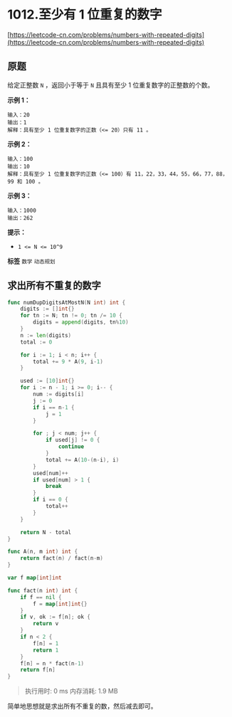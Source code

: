 # 1012.至少有 1 位重复的数字
[https://leetcode-cn.com/problems/numbers-with-repeated-digits](https://leetcode-cn.com/problems/numbers-with-repeated-digits) 
## 原题
给定正整数 `N` ，返回小于等于 `N` 且具有至少 1 位重复数字的正整数的个数。

 

 **示例 1：** 

```
输入：20
输出：1
解释：具有至少 1 位重复数字的正数（<= 20）只有 11 。

```
 **示例 2：** 

```
输入：100
输出：10
解释：具有至少 1 位重复数字的正数（<= 100）有 11，22，33，44，55，66，77，88，99 和 100 。

```
 **示例 3：** 

```
输入：1000
输出：262

```
 

 **提示：** 
-  `1 <= N <= 10^9` 
 
**标签**
`数学` `动态规划` 


## 求出所有不重复的数字
```go
func numDupDigitsAtMostN(N int) int {
	digits := []int{}
	for tn := N; tn != 0; tn /= 10 {
		digits = append(digits, tn%10)
	}
	n := len(digits)
	total := 0

	for i := 1; i < n; i++ {
		total += 9 * A(9, i-1)
	}

	used := [10]int{}
	for i := n - 1; i >= 0; i-- {
		num := digits[i]
		j := 0
		if i == n-1 {
			j = 1
		}

		for ; j < num; j++ {
			if used[j] != 0 {
				continue
			}
			total += A(10-(n-i), i)
		}
		used[num]++
		if used[num] > 1 {
			break
		}
		if i == 0 {
			total++
		}
	}

	return N - total
}

func A(n, m int) int {
	return fact(n) / fact(n-m)
}

var f map[int]int

func fact(n int) int {
	if f == nil {
		f = map[int]int{}
	}
	if v, ok := f[n]; ok {
		return v
	}
	if n < 2 {
		f[n] = 1
		return 1
	}
	f[n] = n * fact(n-1)
	return f[n]
}
```
>执行用时: 0 ms
内存消耗: 1.9 MB

简单地思想就是求出所有不重复的数，然后减去即可。